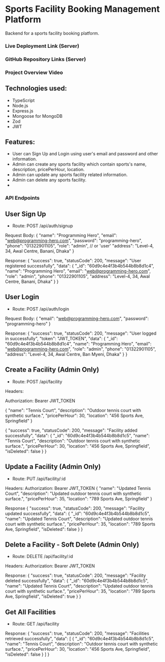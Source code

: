 # Sports Facility Booking Management Platform
Backend for a sports facility booking platform.

### Live Deployment Link (Server)

### GitHub Repository Links (Server)

### Project Overview Video


## Technologies used:
- TypeScript
- Node.js
- Express.js
- Mongoose for MongoDB
- Zod
- JWT

## Features:

- User can Sign Up and Login using user's email and password and other information.
- Admin can create any sports facility which contain sports's name, description, pricePerHour, location.
- Admin can update any sports facility related information.
- Admin can delete any sports facility.
-


### API Endpoints

**User Sign Up**
----------------
- Route: POST /api/auth/signup

Request Body:
{
  "name": "Programming Hero",
  "email": "web@programming-hero.com",
  "password": "programming-hero",
  "phone": "01322901105",
  "role": "admin", // or 'user'
  "address": "Level-4, 34, Awal Centre, Banani, Dhaka"
}

Response:
{
  "success": true,
  "statusCode": 200,
  "message": "User registered successfully",
  "data": {
    "_id": "60d9c4e4f3b4b544b8b8d1c4",
    "name": "Programming Hero",
    "email": "web@programming-hero.com",
    "role": "admin",
    "phone": "01322901105",
    "address": "Level-4, 34, Awal Centre, Banani, Dhaka"
  }
}

**User Login**
---------------
- Route: POST /api/auth/login

Request Body:
{
  "email": "web@programming-hero.com",
  "password": "programming-hero"
}

Response:
{
  "success": true,
  "statusCode": 200,
  "message": "User logged in successfully",
  "token": "JWT_TOKEN",
  "data": {
    "_id": "60d9c4e4f3b4b544b8b8d1c4",
    "name": "Programming Hero",
    "email": "web@programming-hero.com",
    "role": "admin",
    "phone": "01322901105",
    "address": "Level-4, 34, Awal Centre, Ban Myeni, Dhaka"
  }
}

**Create a Facility (Admin Only)**
----------------------------------
- Route: POST /api/facility

Headers:

Authorization: Bearer JWT_TOKEN

{
  "name": "Tennis Court",
  "description": "Outdoor tennis court with synthetic surface.",
  "pricePerHour": 30,
  "location": "456 Sports Ave, Springfield"
}

{
  "success": true,
  "statusCode": 200,
  "message": "Facility added successfully",
  "data": {
    "_id": "60d9c4e4f3b4b544b8b8d1c5",
    "name": "Tennis Court",
    "description": "Outdoor tennis court with synthetic surface.",
    "pricePerHour": 30,
    "location": "456 Sports Ave, Springfield",
    "isDeleted": false
  }
}

**Update a Facility (Admin Only)**
----------------------------------
- Route: PUT /api/facility/:id

Headers:
Authorization: Bearer JWT_TOKEN
{
  "name": "Updated Tennis Court",
  "description": "Updated outdoor tennis court with synthetic surface.",
  "pricePerHour": 35,
  "location": "789 Sports Ave, Springfield"
}

Response
{
  "success": true,
  "statusCode": 200,
  "message": "Facility updated successfully",
  "data": {
    "_id": "60d9c4e4f3b4b544b8b8d1c5",
    "name": "Updated Tennis Court",
    "description": "Updated outdoor tennis court with synthetic surface.",
    "pricePerHour": 35,
    "location": "789 Sports Ave, Springfield",
    "isDeleted": false
  }
}

**Delete a Facility - Soft Delete (Admin Only)**
-----------------------------------------
- Route: DELETE /api/facility/:id

Headers:
      Authorization: Bearer JWT_TOKEN

Response:
{
  "success": true,
  "statusCode": 200,
  "message": "Facility deleted successfully",
  "data": {
      "_id": "60d9c4e4f3b4b544b8b8d1c5",
      "name": "Updated Tennis Court",
      "description": "Updated outdoor tennis court with synthetic surface.",
      "pricePerHour": 35,
      "location": "789 Sports Ave, Springfield",
      "isDeleted": true
    }
}


**Get All Facilities**
----------------------
- Route: GET /api/facility

Response:
{
  "success": true,
  "statusCode": 200,
  "message": "Facilities retrieved successfully",
  "data": [
    {
      "_id": "60d9c4e4f3b4b544b8b8d1c5",
      "name": "Tennis Court",
      "description": "Outdoor tennis court with synthetic surface.",
      "pricePerHour": 30,
      "location": "456 Sports Ave, Springfield",
      "isDeleted": false
    }
  ]
}